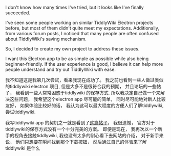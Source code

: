 I don't know how many times I've tried, but it looks like I've finally succeeded.  

I've seen some people working on similar TiddlyWiki Electron projects before, but most of them didn't quite meet my expectations. Additionally, from various forum posts, I noticed that many people are often confused about TiddlyWiki's saving mechanism.  

So, I decided to create my own project to address these issues.  

I want this Electron app to be as simple as possible while also being beginner-friendly. If the user experience is good, I believe it can help more people understand and try out TiddlyWiki with ease.

我不知道这是我第几次尝试，看来我现在成功了。 我之前也看到一些人做过类似的tiddlywiki electron 项目, 但是大多不是很符合我的预期， 并且论坛的一些帖子， 我看到一些人常常困惑于tiddlywiki 的保存方式. 所以我决定自己做一个来解决这些问题， 我希望这个electron app 尽可能的简单， 同时尽可能地对新人比较友好， 如果体验比较好的话， 我认为这可以最大程度的方便人们了解tiddlywiki, 尝试tiddlywiki.

我写tiddlywiki app 的契机之一就是看到了[这篇帖子](https://talk.tiddlywiki.org/t/chrome-notification-re-timimi/12044)， 我很遗憾， 官方对于tiddlywiki的保存方式没有一个十分完美的方案。 即便是现在， 我再次以一个新手的视角去接触tiddlywiki, 我也没有太多的耐心看下去网站的介绍， 对于新手来说， 他们只想要在瞬间找到那个下载按钮， 然后通过自己的体验来了解tiddlywiki 是什么